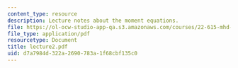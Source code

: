 ```yaml
---
content_type: resource
description: Lecture notes about the moment equations.
file: https://ol-ocw-studio-app-qa.s3.amazonaws.com/courses/22-615-mhd-theory-of-fusion-systems-spring-2007/d7a7984d322a2690783a1f68cbf135c0_lecture2.pdf
file_type: application/pdf
resourcetype: Document
title: lecture2.pdf
uid: d7a7984d-322a-2690-783a-1f68cbf135c0
---
```

